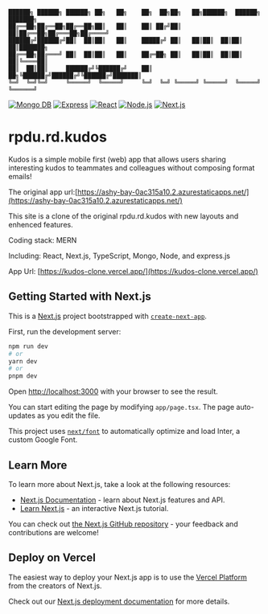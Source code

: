 ```
██████╗ ██████╗ ██████╗ ██╗   ██╗    ██╗  ██╗██╗   ██╗██████╗  ██████╗ ███████╗
██╔══██╗██╔══██╗██╔══██╗██║   ██║    ██║ ██╔╝██║   ██║██╔══██╗██╔═══██╗██╔════╝
██████╔╝██████╔╝██║  ██║██║   ██║    █████╔╝ ██║   ██║██║  ██║██║   ██║███████╗
██╔══██╗██╔═══╝ ██║  ██║██║   ██║    ██╔═██╗ ██║   ██║██║  ██║██║   ██║╚════██║
██║  ██║██║     ██████╔╝╚██████╔╝    ██║  ██╗╚██████╔╝██████╔╝╚██████╔╝███████║
╚═╝  ╚═╝╚═╝     ╚═════╝  ╚═════╝     ╚═╝  ╚═╝ ╚═════╝ ╚═════╝  ╚═════╝ ╚══════╝
```

[![Mongo DB](https://img.shields.io/badge/MongoDB-%2347A248.svg?&style=for-the-badge&logo=MongoDB&logoColor=white)]()
[![Express](https://img.shields.io/badge/Express-%23000000.svg?&style=for-the-badge&logo=Express&logoColor=white)]()
[![React](https://img.shields.io/badge/React-%2361DAFB.svg?&style=for-the-badge&logo=React&logoColor=white)]()
[![Node.js](https://img.shields.io/badge/Node.js-%23339933.svg?&style=for-the-badge&logo=Node.js&logoColor=white)]()
[![Next.js](https://img.shields.io/badge/next.js-%23663399.svg?&style=for-the-badge&logo=Next.js&logoColor=white)]()

# rpdu.rd.kudos

Kudos is a simple mobile first (web) app that allows users sharing interesting kudos to teammates and colleagues without composing format emails! 

The original app url:[https://ashy-bay-0ac315a10.2.azurestaticapps.net/](https://ashy-bay-0ac315a10.2.azurestaticapps.net/)

This site is a clone of the original rpdu.rd.kudos with new layouts and enhenced features.

Coding stack: MERN

Including: React, Next.js, TypeScript, Mongo, Node, and express.js

App Url: [https://kudos-clone.vercel.app/](https://kudos-clone.vercel.app/)


## Getting Started with Next.js
This is a [Next.js](https://nextjs.org/) project bootstrapped with [`create-next-app`](https://github.com/vercel/next.js/tree/canary/packages/create-next-app).

First, run the development server:

```bash
npm run dev
# or
yarn dev
# or
pnpm dev
```

Open [http://localhost:3000](http://localhost:3000) with your browser to see the result.

You can start editing the page by modifying `app/page.tsx`. The page auto-updates as you edit the file.

This project uses [`next/font`](https://nextjs.org/docs/basic-features/font-optimization) to automatically optimize and load Inter, a custom Google Font.

## Learn More

To learn more about Next.js, take a look at the following resources:

- [Next.js Documentation](https://nextjs.org/docs) - learn about Next.js features and API.
- [Learn Next.js](https://nextjs.org/learn) - an interactive Next.js tutorial.

You can check out [the Next.js GitHub repository](https://github.com/vercel/next.js/) - your feedback and contributions are welcome!

## Deploy on Vercel

The easiest way to deploy your Next.js app is to use the [Vercel Platform](https://vercel.com/new?utm_medium=default-template&filter=next.js&utm_source=create-next-app&utm_campaign=create-next-app-readme) from the creators of Next.js.

Check out our [Next.js deployment documentation](https://nextjs.org/docs/deployment) for more details.
